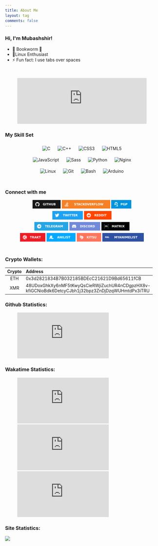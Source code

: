 ```yaml
---
title: About Me
layout: tag
comments: false
---
```

### Hi, I'm Mubashshir!

- 📖 Bookworm 🐛
- 🐧Linux Enthusiast
- ⚡ Fun fact: I use tabs over spaces
<br />
<figure>
	<embed src="https://lastfm-recently-played.vercel.app/api?user=ahmubashshir&amp;count=4&amp;width=600" width="100%" />
</figure>

### My Skill Set

<div align="center">
	<img style="margin: 10px; width: 48px;" src="https://profilinator.rishav.dev/skills-assets/c-original.svg" alt="C" height="50" />
	<img style="margin: 10px; width: 48px;" src="https://profilinator.rishav.dev/skills-assets/cplusplus-original.svg" alt="C++" height="50" />
	<img style="margin: 10px; width: 48px;" src="https://profilinator.rishav.dev/skills-assets/css3-original-wordmark.svg" alt="CSS3" height="50" />
	<img style="margin: 10px; width: 48px;" src="https://profilinator.rishav.dev/skills-assets/html5-original-wordmark.svg" alt="HTML5" height="50" />
	<br />
	<img style="margin: 10px; width: 48px;" src="https://profilinator.rishav.dev/skills-assets/javascript-original.svg" alt="JavaScript" height="50" />
	<img style="margin: 10px; width: 48px;" src="https://profilinator.rishav.dev/skills-assets/sass-original.svg" alt="Sass" height="50" />
	<img style="margin: 10px; width: 48px;" src="https://profilinator.rishav.dev/skills-assets/python-original.svg" alt="Python" height="50" />
	<img style="margin: 10px; width: 48px;" src="https://profilinator.rishav.dev/skills-assets/nginx-original.svg" alt="Nginx" height="50" />
	<br />
	<img style="margin: 10px; width: 48px;" src="https://profilinator.rishav.dev/skills-assets/linux-original.svg" alt="Linux" height="50" />
	<img style="margin: 10px; width: 48px;" src="https://profilinator.rishav.dev/skills-assets/git-scm-icon.svg" alt="Git" height="50" />
	<img style="margin: 10px; width: 48px;" src="https://profilinator.rishav.dev/skills-assets/gnu_bash-icon.svg" alt="Bash" height="50" />
	<img style="margin: 10px; width: 48px;" src="https://profilinator.rishav.dev/skills-assets/arduino.png" alt="Arduino" height="50" />
</div>
<br />

### Connect with me

<div align="center">
	<!-- github -->
	<a rel="noreferrer" style="text-decoration: none;" href="https://github.com/ahmubashshir" target="_blank">
		<img height="28" width="92" alt="github" src="/assets/badges/github.svg" style="margin-bottom: 5px;"/>
	</a>
	<!-- stackoverflow -->
	<a rel="noreferrer" style="text-decoration: none;" href="https://stackoverflow.com/users/9123082" target="_blank">
		<img height="28" width="158.5"  alt="stackoverflow" src="/assets/badges/stackoverflow.svg" style="margin-bottom: 5px;"/>
	</a>
	<!-- pgp -->
	<a rel="noreferrer" style="text-decoration: none;" href="https://keys.openpgp.org/vks/v1/by-fingerprint/916961EE198832DD70B628B356DB0538F60D951C" target="_blank">
		<img height="28" width="65.5" alt="pgp public key" src="/assets/badges/pgp.svg" style="margin-bottom: 5px;"/>
	</a>
	<br/>
	<!-- twitter -->
	<a rel="noreferrer" style="text-decoration: none;" href="https://twitter.com/ahmubashshir" target="_blank">
		<img height="28" width="99.5" alt="twitter" src="/assets/badges/twitter.svg" style="margin-bottom: 5px;"/>
	</a>
	<!-- reddit -->
	<a rel="noreferrer" style="text-decoration: none;" href="https://reddit.com/u/ahmubashshir" target="_blank">
		<img height="28" width="90" alt="reddit" src="/assets/badges/reddit.svg" style="margin-bottom: 5px;"/>
	</a>
	<br/>
	<!-- telegram -->
	<a rel="noreferrer" style="text-decoration: none;" href="https://t.me/ahmubashshir" target="_blank">
		<img height="28" width="111" alt="telegram" src="/assets/badges/telegram.svg" style="margin-bottom: 5px;"/>
	</a>
	<!-- discord -->
	<a rel="noreferrer" style="text-decoration: none;" href="https://discord.com/users/ahmubashshir#3527" target="_blank">
		<img height="28" width="101.5" alt="discord" src="/assets/badges/discord.svg" style="margin-bottom: 5px;"/>
	</a>
	<!-- matrix -->
	<a rel="noreferrer" style="text-decoration: none;" href="https://matrix.to/#/@ahm:feneas.org" target="_blank">
		<img height="28" width="92" alt="matrix" src="/assets/badges/matrix.svg" style="margin-bottom: 5px;"/>
	</a>
	<br/>
	<!-- trakt -->
	<a rel="noreferrer" style="text-decoration: none;" href="https://trakt.tv/users/ahmubashshir" target="_blank">
		<img height="28" width="82.5" alt="trakt" src="/assets/badges/trakt.svg" style="margin-bottom: 5px;"/>
	</a>
	<!-- anilist -->
	<a rel="noreferrer" style="text-decoration: none;" href="https://anilist.co/user/ahmubashshir" target="_blank">
		<img height="28" width="95.5" alt="anilist" src="/assets/badges/anilist.svg" style="margin-bottom: 5px;"/>
	</a>
	<!-- kitsu -->
	<a rel="noreferrer" style="text-decoration: none;" href="https://kitsu.io/users/ahmubashshir" target="_blank">
		<img height="28" width="80.5" alt="kitsu" src="/assets/badges/kitsu.svg" style="margin-bottom: 5px;"/>
	</a>
	<!-- myanimelist -->
	<a rel="noreferrer" style="text-decoration: none;" href="https://myanimelist.net/profile/ahmubashshir" target="_blank">
		<img height="28" width="135.5" alt="myanimelist" src="/assets/badges/myanimelist.svg" style="margin-bottom: 5px;"/>
	</a>
</div>
<br />

### Crypto Wallets:

 Crypto | Address
 :---: | :---
 ETH | 0x3d2821834B7B032185BDEcC21621D9Bd65611fCB
 XMR | 48UDoxGhkXy6nMF5tKwyQsCieRWjiZuchUR4nCDgpzHX8v-<br />kfiGCNioBdk6DetcyCJbh1j32bpz3ZnDjDzqWUHmtdPx3iTRU

### Github Statistics:
<figure>
	<embed type="image/svg+xml" src="https://github-readme-stats.vercel.app/api?theme=dark&amp;title_color=2EB398&amp;bg_color=1B2224&amp;text_color=C6CDCB&amp;username=ahmubashshir&amp;count_private=true&amp;show_icons=true" />
</figure>

### Wakatime Statistics:
<figure>
	<embed type="image/svg+xml" src="https://wakatime.com/share/@ahmubashshir/a5b2051a-c47f-4048-b66f-f92395c0eec2.svg" />
	<embed type="image/svg+xml" src="https://wakatime.com/share/@ahmubashshir/81737ad2-cea9-4af0-be8a-997e71b04068.svg" />
	<embed type="image/svg+xml" src="https://wakatime.com/share/@ahmubashshir/75a81e4b-3ff1-4c9c-9264-954d0239b89e.svg" />
</figure>

### Site Statistics:
<img src="https://pagespeed-insights.herokuapp.com/?url=https://ahmubashshir.github.io" />
<!--
vim: ts=2:et:ft=markdown:
-->

